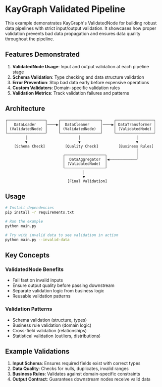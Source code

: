 # KayGraph Validated Pipeline

This example demonstrates KayGraph's ValidatedNode for building robust data pipelines with strict input/output validation. It showcases how proper validation prevents bad data propagation and ensures data quality throughout the pipeline.

## Features Demonstrated

1. **ValidatedNode Usage**: Input and output validation at each pipeline stage
2. **Schema Validation**: Type checking and data structure validation
3. **Error Prevention**: Stop bad data early before expensive operations
4. **Custom Validators**: Domain-specific validation rules
5. **Validation Metrics**: Track validation failures and patterns

## Architecture

```
┌─────────────────┐     ┌──────────────────┐     ┌─────────────────┐
│   DataLoader    │────▶│  DataCleaner     │────▶│ DataTransformer │
│ (ValidatedNode) │     │ (ValidatedNode)  │     │ (ValidatedNode) │
└─────────────────┘     └──────────────────┘     └─────────────────┘
         │                       │                         │
         ▼                       ▼                         ▼
    [Schema Check]         [Quality Check]         [Business Rules]
                                                           │
                          ┌──────────────────┐             │
                          │  DataAggregator  │◀────────────┘
                          │ (ValidatedNode)  │
                          └──────────────────┘
                                   │
                                   ▼
                            [Final Validation]
```

## Usage

```bash
# Install dependencies
pip install -r requirements.txt

# Run the example
python main.py

# Try with invalid data to see validation in action
python main.py --invalid-data
```

## Key Concepts

### ValidatedNode Benefits
- Fail fast on invalid inputs
- Ensure output quality before passing downstream
- Separate validation logic from business logic
- Reusable validation patterns

### Validation Patterns
- Schema validation (structure, types)
- Business rule validation (domain logic)
- Cross-field validation (relationships)
- Statistical validation (outliers, distributions)

## Example Validations

1. **Input Schema**: Ensures required fields exist with correct types
2. **Data Quality**: Checks for nulls, duplicates, invalid ranges
3. **Business Rules**: Validates against domain-specific constraints
4. **Output Contract**: Guarantees downstream nodes receive valid data